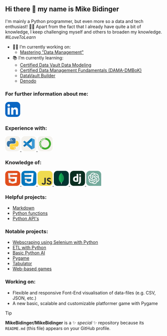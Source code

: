 ## Hi there :wave: my name is Mike Bidinger

I'm mainly a Python programmer, but even more so a data and tech enthusiast!
:man_technologist:
Apart from the fact that I already have quite a bit of knowledge, 
I keep challenging myself and others to broaden my knowledge. 
*#ILoveToLearn*

-   :man_office_worker: I’m currently working on:
    -   [Mastering "Data Management"](https://connecteddatagroup.com/en/home-english/ "Connected Data Group, an Open Line company")
-   :books: I’m currently learning:
    -   [Certified Data Vault Data Modeling](https://connecteddataacademy.com/project/certified-data-vault-data-modeling/ "CDVDM")
    -   [Certified Data Management Fundamentals (DAMA-DMBoK)](https://connecteddataacademy.com/project/certified-data-management-professional-cdmp/ "CDMP (DAMA-DMBoK)")
    -   [DataVault Builder](https://datavault-builder.com/ "DataVault Builder")
    -   [Denodo](https://www.denodo.com "Denodo")
<!--
    -   [SingleStore](https://www.singlestore.com/ "SinleStore")
    -   [Kubernetes](https://kubernetes.io/ "Kubernetes")
- 👯 I’m looking to collaborate on ...
- 🤔 I’m looking for help with ...
- 💬 Ask me about ...
- 📫 How to reach me: ...
- 😄 Pronouns: ...
- ⚡ Fun fact: ...
-->

### For further information about me:

<a href="https://www.linkedin.com/in/mike-bidinger-359906247/" target="_blank">
  <img src="https://raw.githubusercontent.com/MikeBidinger/MikeBidinger/main/icons/LinkedIn.svg" alt="LinkedIn", height="48">
</a>

<!--
Out of date, need updating:
[Resume](https://github.com/MikeBidinger/Resume)
-->

### Experience with:

<a href="https://www.python.org/" target="_blank">
  <picture>
    <source media="(prefers-color-scheme: dark)" srcset="https://raw.githubusercontent.com/MikeBidinger/MikeBidinger/main/icons/Python-Dark.svg">
    <img src="https://raw.githubusercontent.com/MikeBidinger/MikeBidinger/main/icons/Python-Light.svg" alt="Python", height="48">
  </picture>
</a>

<a href="https://code.visualstudio.com/" target="_blank">
  <picture>
    <source media="(prefers-color-scheme: dark)" srcset="https://raw.githubusercontent.com/MikeBidinger/MikeBidinger/main/icons/VSCode-Dark.svg">
    <img src="https://raw.githubusercontent.com/MikeBidinger/MikeBidinger/main/icons/VSCode-Light.svg" alt="VSCode", height="48">
  </picture>
</a>

<a href="https://www.anaconda.com/" target="_blank">
  <picture>
    <source media="(prefers-color-scheme: dark)" srcset="https://raw.githubusercontent.com/MikeBidinger/MikeBidinger/main/icons/Anaconda-Dark.png">
    <img src="https://raw.githubusercontent.com/MikeBidinger/MikeBidinger/main/icons/Anaconda-Light.png" alt="Anaconda", height="48">
  </picture>
</a>

### Knowledge of:

<a href="https://www.w3schools.com/html/" target="_blank">
  <picture>
    <img src="https://raw.githubusercontent.com/MikeBidinger/MikeBidinger/main/icons/HTML.svg" alt="HTML", height="48">
  </picture>
</a>

<a href="https://www.w3schools.com/css/" target="_blank">
  <picture>
    <img src="https://raw.githubusercontent.com/MikeBidinger/MikeBidinger/main/icons/CSS.svg" alt="CSS", height="48">
  </picture>
</a>

<a href="https://www.w3schools.com/js/" target="_blank">
  <picture>
    <img src="https://raw.githubusercontent.com/MikeBidinger/MikeBidinger/main/icons/JavaScript.svg" alt="JavaScript", height="48">
  </picture>
</a>

<a href="https://www.w3schools.com/mongodb/" target="_blank">
  <picture>
    <img src="https://raw.githubusercontent.com/MikeBidinger/MikeBidinger/main/icons/MongoDB.svg" alt="MongoDB", height="48">
  </picture>
</a>

<a href="https://www.w3schools.com/django/" target="_blank">
  <picture>
    <img src="https://raw.githubusercontent.com/MikeBidinger/MikeBidinger/main/icons/Django.svg" alt="Django", height="48">
  </picture>
</a>

<a href="https://chat.openai.com/" target="_blank">
  <picture>
    <img src="https://raw.githubusercontent.com/MikeBidinger/MikeBidinger/main/icons/ChatGPT.png" alt="ChatGPT", height="48">
  </picture>
</a>

### Helpful projects:

-   [Markdown](https://github.com/MikeBidinger/Markdown)
-   [Python functions](https://github.com/MikeBidinger/Python_Functions)
-   [Python API's](https://github.com/MikeBidinger/Python_API)

### Notable projects:

-   [Webscraping using Selenium with Python](https://github.com/MikeBidinger/WebScrap_Selenium)
-   [ETL with Python](https://github.com/MikeBidinger/Python_ETL)
-   [Basic Python AI](https://github.com/MikeBidinger/Python_AI)
-   [Pygame](https://github.com/MikeBidinger/Pygame)
-   [Tabulator](https://github.com/MikeBidinger/Tabulator)
-   [Web-based games](https://github.com/MikeBidinger/Web_Games)

### Working on:

-   Flexible and responsive Font-End visualisation of data-files (e.g. CSV, JSON, etc.)
-   A new basic, scalable and customizable platformer game with Pygame

> [!TIP]
> **MikeBidinger/MikeBidinger** is a :sparkles: _special_ :sparkles: repository because its `README.md` (this file) appears on your GitHub profile.
